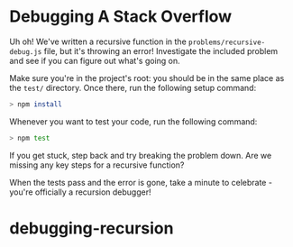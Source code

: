 # Debugging A Stack Overflow

Uh oh! We've written a recursive function in the `problems/recursive-debug.js`
file, but it's throwing an error! Investigate the included problem and see if
you can figure out what's going on.

Make sure you're in the project's root: you should be in the same place as the
`test/` directory. Once there, run the following setup command:

```sh
> npm install
```

Whenever you want to test your code, run the following command:

```sh
> npm test
```

If you get stuck, step back and try breaking the problem down. Are we missing 
any key steps for a recursive function?

When the tests pass and the error is gone, take a minute to celebrate - you're 
officially a recursion debugger!
# debugging-recursion
